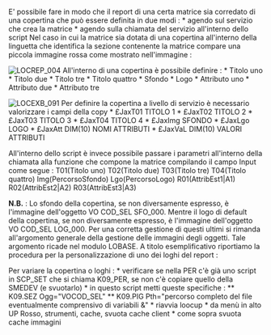 
E' possibile fare in modo che il report di una certa matrice sia corredato di una copertina che può essere definita in due modi : 
 \* agendo sul servizio che crea la matrice
 \* agendo sulla chiamata del servizio all'interno dello script
Nel caso in cui la matrice sia dotata di una copertina all'interno della linguetta che identifica la sezione contenente la matrice compare una piccola immagine rossa come mostrato nell'immagine : 

![LOCREP_004](http://localhost:3000/immagini/LOCREP_COP/LOCREP_004.png)
All'interno di una copertina è possibile definire : 
 \* Titolo uno
 \* Titolo due
 \* Titolo tre
 \* Titolo quattro
 \* Sfondo
 \* Logo
 \* Attributo uno
 \* Attributo due
 \* Attributo tre

![LOCEXB_091](http://localhost:3000/immagini/LOCREP_COP/LOCEXB_091.png)
Per definire la copertina a livello di servizio è necessario valorizzare i campi della copy
 \* £JaxT01 TITOLO 1
 \* £JaxT02 TITOLO 2
 \* £JaxT03 TITOLO 3
 \* £JaxT04 TITOLO 4
 \* £JaxImg SFONDO
 \* £JaxLgo LOGO
 \* £JaxAtt DIM(10) NOMI ATTRIBUTI
 \* £JaxVaL DIM(10) VALORI ATTRIBUTI 

All'interno dello script è invece possibile passare i parametri all'interno della chiamata alla funzione che compone la matrice compilando il campo Input come segue : 
T01(Titolo uno) T02(Titolo due) T03(Titolo tre) T04(Titolo quattro) Img(PercorsoSfondo) Lgo(PercorsoLogo) R01(AttribEst1|A1) R02(AttribEst2|A2) R03(AttribEst3|A3)

**N.B.** :  Lo sfondo della copertina, se non diversamente espresso, è l'immagine dell'oggetto VO COD_SEL SFO_000. Mentre il logo di default della copertina, se non diversamente espresso, è l'immagine dell'oggetto VO COD_SEL LOG_000. Per una corretta gestione di questi ultimi si rimanda all'argomento generale della gestione delle immagini degli oggetti. Tale argomento ricade nel modulo LOBASE.
A titolo esemplificativo riportiamo la procedura per la personalizzazione di uno dei loghi del report : 

Per variare la copertina o loghi : 
\* verificare se nella PER c'è già uno script in SCP_SET che si chiama K09_PER, se non c'è copiare quello della SMEDEV (e svuotarlo)
\* in questo script metti queste specifiche : 
\*\* K09.SEZ Ogg="VOCOD_SEL"
\*\* K09.PIG Pth="percorso completo del file eventualmente comprensivo di variabili &"
\* riavvia loocup
\* da menù in alto UP Rosso, strumenti, cache, svuota cache client
\* come sopra svuota cache immagini
